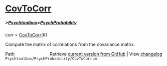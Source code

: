 # [CovToCorr](CovToCorr)
##### >[Psychtoolbox](Psychtoolbox)>[PsychProbability](PsychProbability)

corr = [CovToCorr](CovToCorr)(K)  
  
Compute the matrix of correlations from the covariance matrix.  




<div class="code_header" style="text-align:right;">
  <span style="float:left;">Path&nbsp;&nbsp;</span> <span class="counter">Retrieve <a href=
  "https://raw.github.com/Psychtoolbox-3/Psychtoolbox-3/beta/Psychtoolbox/PsychProbability/CovToCorr.m">current version from GitHub</a> | View <a href=
  "https://github.com/Psychtoolbox-3/Psychtoolbox-3/commits/beta/Psychtoolbox/PsychProbability/CovToCorr.m">changelog</a></span>
</div>
<div class="code">
  <code>Psychtoolbox/PsychProbability/CovToCorr.m</code>
</div>

